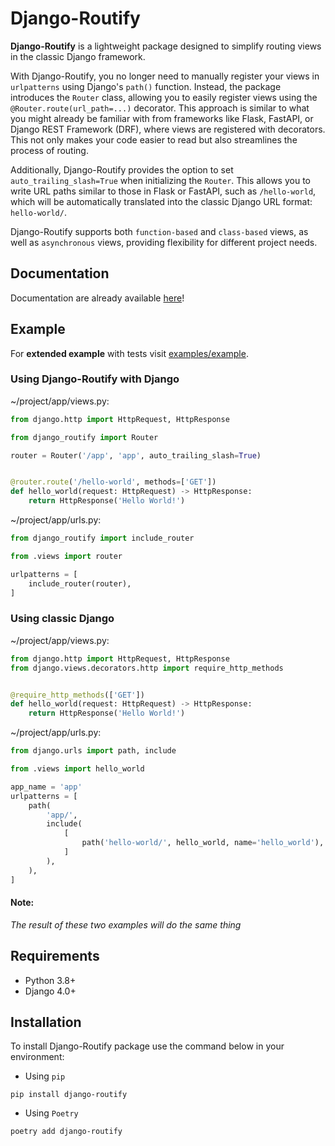 # Django-Routify
**Django-Routify** is a lightweight package designed to simplify routing views in the classic Django framework.

With Django-Routify, you no longer need to manually register your views in `urlpatterns` using Django's `path()` function. Instead, the package introduces the `Router` class, allowing you to easily register views using the `@Router.route(url_path=...)` decorator. This approach is similar to what you might already be familiar with from frameworks like Flask, FastAPI, or Django REST Framework (DRF), where views are registered with decorators. This not only makes your code easier to read but also streamlines the process of routing.

Additionally, Django-Routify provides the option to set `auto_trailing_slash=True` when initializing the `Router`. This allows you to write URL paths similar to those in Flask or FastAPI, such as `/hello-world`, which will be automatically translated into the classic Django URL format: `hello-world/`.

Django-Routify supports both `function-based` and `class-based` views, as well as `asynchronous` views, providing flexibility for different project needs. 

## Documentation
Documentation are already available [here](https://vitaliypopel.github.io/django-routify-docs/homepage)!

## Example
For **extended example** with tests visit [examples/example](https://github.com/vitaliypopel/django-routify/tree/main/examples/example).

### Using Django-Routify with Django

~/project/app/views.py:
```python
from django.http import HttpRequest, HttpResponse

from django_routify import Router

router = Router('/app', 'app', auto_trailing_slash=True)


@router.route('/hello-world', methods=['GET'])
def hello_world(request: HttpRequest) -> HttpResponse:
    return HttpResponse('Hello World!')
```

~/project/app/urls.py:
```python
from django_routify import include_router

from .views import router

urlpatterns = [
    include_router(router),
]
```

### Using classic Django

~/project/app/views.py:
```python
from django.http import HttpRequest, HttpResponse
from django.views.decorators.http import require_http_methods


@require_http_methods(['GET'])
def hello_world(request: HttpRequest) -> HttpResponse:
    return HttpResponse('Hello World!')
```

~/project/app/urls.py:
```python
from django.urls import path, include

from .views import hello_world

app_name = 'app'
urlpatterns = [
    path(
        'app/',
        include(
            [
                path('hello-world/', hello_world, name='hello_world'),
            ]
        ),
    ),
]
```

#### Note:
_The result of these two examples will do the same thing_

## Requirements
- Python 3.8+
- Django 4.0+

## Installation
To install Django-Routify package use the command below in your environment:

- Using `pip`
```shell
pip install django-routify
```

- Using `Poetry`
```shell
poetry add django-routify
```
